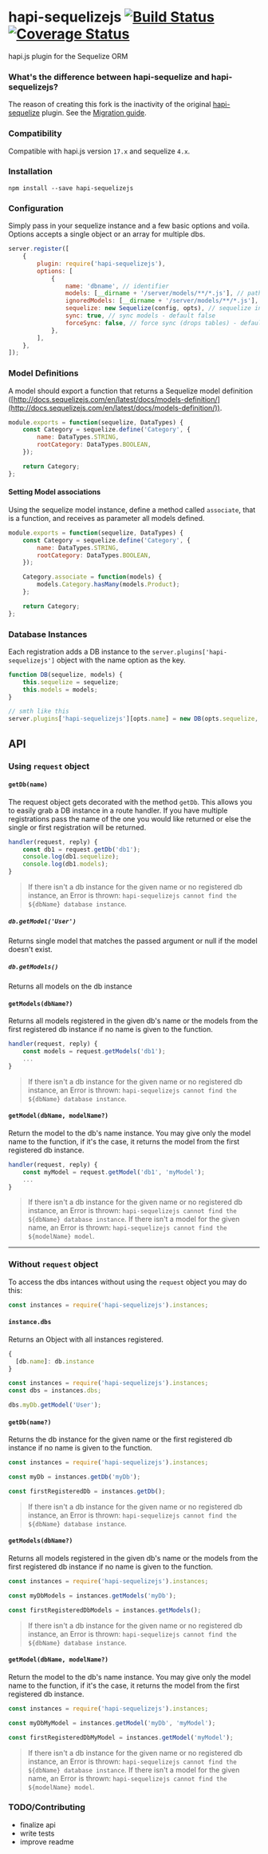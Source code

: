 # hapi-sequelizejs [![Build Status](https://travis-ci.org/valtlfelipe/hapi-sequelizejs.svg?branch=master)](https://travis-ci.org/valtlfelipe/hapi-sequelizejs) [![Coverage Status](https://coveralls.io/repos/github/valtlfelipe/hapi-sequelizejs/badge.svg?branch=master)](https://coveralls.io/github/valtlfelipe/hapi-sequelizejs?branch=master)

hapi.js plugin for the Sequelize ORM

### What's the difference between hapi-sequelize and hapi-sequelizejs?

The reason of creating this fork is the inactivity of the original [hapi-sequelize](https://github.com/danecando/hapi-sequelize) plugin.
See the [Migration guide](https://github.com/valtlfelipe/hapi-sequelizejs/wiki/Migration-guide).

### Compatibility

Compatible with hapi.js version `17.x` and sequelize `4.x`.

### Installation

`npm install --save hapi-sequelizejs`

### Configuration

Simply pass in your sequelize instance and a few basic options and voila. Options accepts a single object
or an array for multiple dbs.

```javascript
server.register([
    {
        plugin: require('hapi-sequelizejs'),
        options: [
            {
                name: 'dbname', // identifier
                models: [__dirname + '/server/models/**/*.js'], // paths/globs to model files
                ignoredModels: [__dirname + '/server/models/**/*.js'], // OPTIONAL: paths/globs to ignore files
                sequelize: new Sequelize(config, opts), // sequelize instance
                sync: true, // sync models - default false
                forceSync: false, // force sync (drops tables) - default false
            },
        ],
    },
]);
```

### Model Definitions

A model should export a function that returns a Sequelize model definition ([http://docs.sequelizejs.com/en/latest/docs/models-definition/](http://docs.sequelizejs.com/en/latest/docs/models-definition/)).

```javascript
module.exports = function(sequelize, DataTypes) {
    const Category = sequelize.define('Category', {
        name: DataTypes.STRING,
        rootCategory: DataTypes.BOOLEAN,
    });

    return Category;
};
```

#### Setting Model associations

Using the sequelize model instance, define a method called `associate`, that is a function, and receives as parameter all models defined.

```javascript
module.exports = function(sequelize, DataTypes) {
    const Category = sequelize.define('Category', {
        name: DataTypes.STRING,
        rootCategory: DataTypes.BOOLEAN,
    });

    Category.associate = function(models) {
        models.Category.hasMany(models.Product);
    };

    return Category;
};
```

### Database Instances

Each registration adds a DB instance to the `server.plugins['hapi-sequelizejs']` object with the
name option as the key.

```javascript
function DB(sequelize, models) {
    this.sequelize = sequelize;
    this.models = models;
}

// smth like this
server.plugins['hapi-sequelizejs'][opts.name] = new DB(opts.sequelize, models);
```

## API

### Using `request` object

#### `getDb(name)`

The request object gets decorated with the method `getDb`. This allows you to easily grab a
DB instance in a route handler. If you have multiple registrations pass the name of the one
you would like returned or else the single or first registration will be returned.

```javascript
handler(request, reply) {
    const db1 = request.getDb('db1');
    console.log(db1.sequelize);
    console.log(db1.models);
}
```

> If there isn't a db instance for the given name or no registered db instance, an Error is thrown: `hapi-sequelizejs cannot find the ${dbName} database instance`.

##### `db.getModel('User')`

Returns single model that matches the passed argument or null if the model doesn't exist.

##### `db.getModels()`

Returns all models on the db instance

#### `getModels(dbName?)`

Returns all models registered in the given db's name or the models from the first registered db instance if no name is given to the function.

```javascript
handler(request, reply) {
    const models = request.getModels('db1');
    ...
}
```

> If there isn't a db instance for the given name or no registered db instance, an Error is thrown: `hapi-sequelizejs cannot find the ${dbName} database instance`.

#### `getModel(dbName, modelName?)`

Return the model to the db's name instance. You may give only the model name to the function, if it's the case, it returns the model from the first registered db instance.

```javascript
handler(request, reply) {
    const myModel = request.getModel('db1', 'myModel');
    ...
}
```

> If there isn't a db instance for the given name or no registered db instance, an Error is thrown: `hapi-sequelizejs cannot find the ${dbName} database instance`.
> If there isn't a model for the given name, an Error is thrown: `hapi-sequelizejs cannot find the ${modelName} model`.

---

### Without `request` object

To access the dbs intances without using the `request` object you may do this:

```javascript
const instances = require('hapi-sequelizejs').instances;
```

#### `instance.dbs`

Returns an Object with all instances registered.

```javascript
{
  [db.name]: db.instance
}
```

```javascript
const instances = require('hapi-sequelizejs').instances;
const dbs = instances.dbs;

dbs.myDb.getModel('User');
```

#### `getDb(name?)`

Returns the db instance for the given name or the first registered db instance if no name is given to the function.

```javascript
const instances = require('hapi-sequelizejs').instances;

const myDb = instances.getDb('myDb');

const firstRegisteredDb = instances.getDb();
```

> If there isn't a db instance for the given name or no registered db instance, an Error is thrown: `hapi-sequelizejs cannot find the ${dbName} database instance`.

#### `getModels(dbName?)`

Returns all models registered in the given db's name or the models from the first registered db instance if no name is given to the function.

```javascript
const instances = require('hapi-sequelizejs').instances;

const myDbModels = instances.getModels('myDb');

const firstRegisteredDbModels = instances.getModels();
```

> If there isn't a db instance for the given name or no registered db instance, an Error is thrown: `hapi-sequelizejs cannot find the ${dbName} database instance`.

#### `getModel(dbName, modelName?)`

Return the model to the db's name instance. You may give only the model name to the function, if it's the case, it returns the model from the first registered db instance.

```javascript
const instances = require('hapi-sequelizejs').instances;

const myDbMyModel = instances.getModel('myDb', 'myModel');

const firstRegisteredDbMyModel = instances.getModel('myModel');
```

> If there isn't a db instance for the given name or no registered db instance, an Error is thrown: `hapi-sequelizejs cannot find the ${dbName} database instance`.
> If there isn't a model for the given name, an Error is thrown: `hapi-sequelizejs cannot find the ${modelName} model`.

### TODO/Contributing

*   finalize api
*   write tests
*   improve readme
